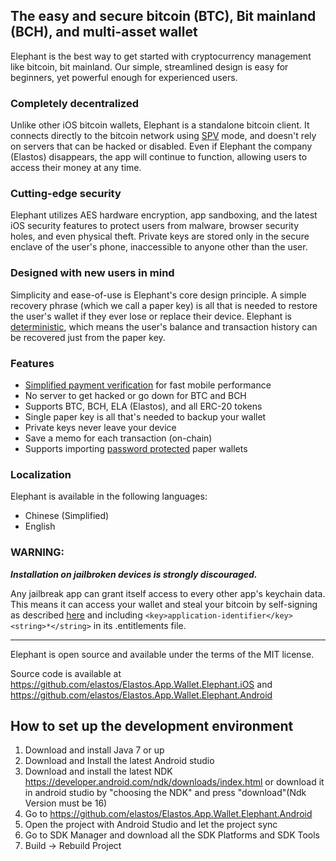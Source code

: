 ## The easy and secure bitcoin (BTC), Bit mainland (BCH), and multi-asset wallet

Elephant is the best way to get started with cryptocurrency management like bitcoin, bit mainland. Our simple, streamlined design is easy for beginners, yet powerful enough for experienced users.

### Completely decentralized

Unlike other iOS bitcoin wallets, Elephant is a standalone bitcoin client. It connects directly to the bitcoin network using [SPV](https://en.bitcoin.it/wiki/Thin_Client_Security#Header-Only_Clients) mode, and doesn't rely on servers that can be hacked or disabled. Even if Elephant the company (Elastos) disappears, the app will continue to function, allowing users to access their money at any time.

### Cutting-edge security

Elephant utilizes AES hardware encryption, app sandboxing, and the latest iOS security features to protect users from malware, browser security holes, and even physical theft. Private keys are stored only in the secure enclave of the user's phone, inaccessible to anyone other than the user.

### Designed with new users in mind

Simplicity and ease-of-use is Elephant's core design principle. A simple recovery phrase (which we call a paper key) is all that is needed to restore the user's wallet if they ever lose or replace their device. Elephant is [deterministic](https://github.com/bitcoin/bips/blob/master/bip-0032.mediawiki), which means the user's balance and transaction history can be recovered just from the paper key.

### Features

- [Simplified payment verification](https://github.com/bitcoin/bips/blob/master/bip-0037.mediawiki) for fast mobile performance
- No server to get hacked or go down for BTC and BCH
- Supports BTC, BCH, ELA (Elastos), and all ERC-20 tokens
- Single paper key is all that's needed to backup your wallet
- Private keys never leave your device
- Save a memo for each transaction (on-chain)
- Supports importing [password protected](https://github.com/bitcoin/bips/blob/master/bip-0038.mediawiki) paper wallets

### Localization

Elephant is available in the following languages:

- Chinese (Simplified)
- English


### WARNING:

***Installation on jailbroken devices is strongly discouraged.***

Any jailbreak app can grant itself access to every other app's keychain data. This means it can access your wallet and steal your bitcoin by self-signing as described [here](http://www.saurik.com/id/8) and including `<key>application-identifier</key><string>*</string>` in its .entitlements file.

---

Elephant is open source and available under the terms of the MIT license.

Source code is available at https://github.com/elastos/Elastos.App.Wallet.Elephant.iOS and https://github.com/elastos/Elastos.App.Wallet.Elephant.Android


## How to set up the development environment
1. Download and install Java 7 or up
2. Download and Install the latest Android studio
3. Download and install the latest NDK https://developer.android.com/ndk/downloads/index.html or download it in android studio by "choosing the NDK" and press "download"(Ndk Version must be 16)
4. Go to https://github.com/elastos/Elastos.App.Wallet.Elephant.Android
5. Open the project with Android Studio and let the project sync
6. Go to SDK Manager and download all the SDK Platforms and SDK Tools
7. Build -> Rebuild Project
